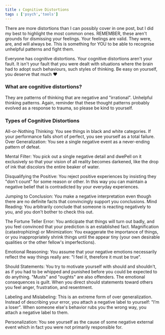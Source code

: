 ```yaml
---
title : Cognitive Distortions
tags : ['psych','tools']
---
```



There are more distortions than I can possibly cover in one post, but I did my best to highlight the most common ones. REMEMBER, these aren't grounds for dismissing your feelings. Your feelings are valid. They were, are, and will always be. This is something for YOU to be able to recognise unhelpful patterns and fight them.  
  
Everyone has cognitive distortions. Your cognitive distortions aren't your fault. It isn't your fault that you were dealt with situations where the brain had to adopt such behaviours, such styles of thinking. Be easy on yourself, you deserve that much ♥

### What are cognitive distortions?
They are patterns of thinking that are negative and "irrational". Unhelpful thinking patterns. Again, reminder that these thought patterns probably evolved as a response to trauma, so please be kind to yourself.


### Types of Cognitive Distortions
All-or-Nothing Thinking: You see things in black and white categories. If your performance falls short of perfect, you see yourself as a total failure.
Over Generalization: You see a single negative event as a never-ending pattern of defeat.

Mental Filter: You pick out a single negative detail and dwePell on it exclusively so that your vision of all reality becomes darkened, like the drop of ink that discolors the entire beaker of water.

Disqualifying the Positive: You reject positive experiences by insisting they "don't count" for some reason or other. In this way you can maintain a negative belief that is contradicted by your everyday experiences.

Jumping to Conclusion: You make a negative interpretation even though there are no definite facts that convincingly support you conclusions.
Mind Reading: You arbitrarily conclude that someone is reacting negatively to you, and you don't bother to check this out.

The Fortune Teller Error: You anticipate that things will turn out badly, and you feel convinced that your prediction is an established fact.
Magnification (catastrophizing) or Minimization: You exaggerate the importance of things, or you inappropriately shrink things until the appear tiny (your own desirable qualities or the other fellow's imperfections).

Emotional Reasoning: You assume that your negative emotions necessarily reflect the way things really are: "I feel it, therefore it must be true".

Should Statements: You try to motivate yourself with should and shouldn't, as if you
had to be whipped and punished before you could be expected to do anything. 
"Musts" and "oughts" are also offenders. The emotional consequences is guilt. When you direct should statements toward others you feel anger, frustration, and resentment.

Labeling and Mislabeling: This is an extreme form of over generalization. Instead of describing your error, you attach a negative label to yourself: "I’m a loser". When someone else's behavior rubs you the wrong way, you attach a negative label to them.

Personalization: You see yourself as the cause of some negative external event which in fact you were not primarily responsible for.